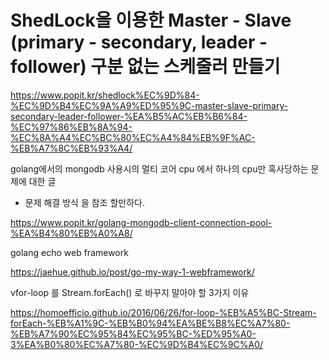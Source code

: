 # ShedLock을 이용한 Master - Slave (primary - secondary, leader - follower) 구분 없는 스케줄러 만들기



https://www.popit.kr/shedlock%EC%9D%84-%EC%9D%B4%EC%9A%A9%ED%95%9C-master-slave-primary-secondary-leader-follower-%EA%B5%AC%EB%B6%84-%EC%97%86%EB%8A%94-%EC%8A%A4%EC%BC%80%EC%A4%84%EB%9F%AC-%EB%A7%8C%EB%93%A4/




golang에서의 mongodb 사용시의 멀티 코어 cpu 에서 하나의 cpu만 혹사당하는 문제에 대한 글 

- 문제 해결 방식 을 참조 할만하다. 


https://www.popit.kr/golang-mongodb-client-connection-pool-%EA%B4%80%EB%A0%A8/


golang echo web framework

https://jaehue.github.io/post/go-my-way-1-webframework/



vfor-loop 를 Stream.forEach() 로 바꾸지 말아야 할 3가지 이유

https://homoefficio.github.io/2016/06/26/for-loop-%EB%A5%BC-Stream-forEach-%EB%A1%9C-%EB%B0%94%EA%BE%B8%EC%A7%80-%EB%A7%90%EC%95%84%EC%95%BC-%ED%95%A0-3%EA%B0%80%EC%A7%80-%EC%9D%B4%EC%9C%A0/